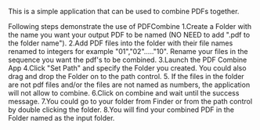 This is a simple application that can be used to combine PDFs together.

Following steps demonstrate the use of PDFCombine
1.Create a Folder with the name you want your output PDF to be named (NO NEED to add ".pdf to the folder name"). 
2.Add PDF files into the folder with their file names renamed to integers for example "01","02"....."10". Rename your files in the sequence you want the pdf's to be combined.
3.Launch the PDF Combine App
4.Click "Set Path" and specify the Folder you created. You could also drag and drop the Folder on to the path control. 
5. If the files in the folder are not pdf files and/or the files are not named as numbers, the application will not allow to combine.
6.Click on combine and wait until the success message. 
7.You could go to your folder from Finder or from the path control by  double clicking the folder.
8.You will find your combined PDF in the Folder named as the input folder.